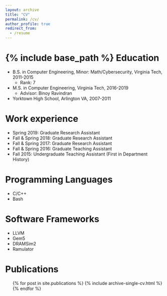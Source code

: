 ```yaml
---
layout: archive
title: "CV"
permalink: /cv/
author_profile: true
redirect_from:
  - /resume
---
```


{% include base_path %}
Education
======
* B.S. in Computer Engineering, Minor: Math/Cybersecurity, Virginia Tech, 2011-2015
    * Rank: 7
* M.S. in Computer Engineering, Virginia Tech, 2016-2019 
    * Advisor: Binoy Ravindran
* Yorktown High School, Arlington VA, 2007-2011

Work experience
======
* Spring 2019: Graduate Research Assistant
* Fall & Spring 2018: Graduate Research Assistant
* Fall & Spring 2017: Graduate Research Assistant
* Fall & Spring 2016: Graduate Teaching Assistant
* Fall 2015: Undergraduate Teaching Assistant (First in Department History)
  
Programming Languages
======
* C/C++
* Bash

Software Frameworks
======
* LLVM
* Gem5
* DRAMSim2
* Ramulator

Publications
======
  <ul>{% for post in site.publications %}
    {% include archive-single-cv.html %}
  {% endfor %}</ul>
  
